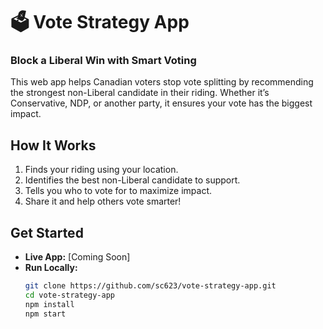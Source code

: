 # 🗳️ Vote Strategy App  

### Block a Liberal Win with Smart Voting  

This web app helps Canadian voters stop vote splitting by recommending the strongest non-Liberal candidate in their riding. Whether it’s Conservative, NDP, or another party, it ensures your vote has the biggest impact.  

## How It Works  
1. Finds your riding using your location.  
2. Identifies the best non-Liberal candidate to support.  
3. Tells you who to vote for to maximize impact.  
4. Share it and help others vote smarter!  

## Get Started  
- **Live App:** [Coming Soon]  
- **Run Locally:**  
  ```bash
  git clone https://github.com/sc623/vote-strategy-app.git  
  cd vote-strategy-app  
  npm install  
  npm start  
